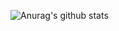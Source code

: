 ![Anurag's github stats](https://github-readme-stats.vercel.app/api?username=luisfelip80&show_icons=true&theme=synthwave)
